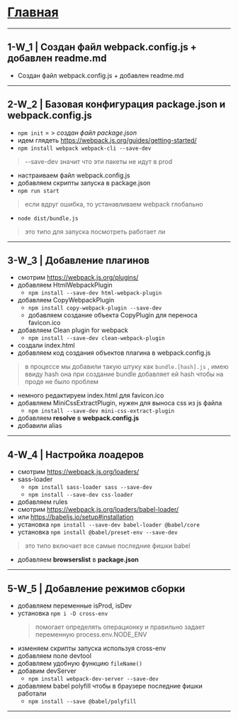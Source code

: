# [Главная](README.md)
***
## 1-W_1 | Создан файл webpack.config.js + добавлен readme.md
- Создан файл webpack.config.js + добавлен readme.md
* * *
## 2-W_2 | Базовая конфигурация package.json и webpack.config.js
- `npm init` = > _создан файл package.json_
- идем глядеть https://webpack.js.org/guides/getting-started/
- `npm install webpack webpack-cli --save-dev`
> --save-dev значит что эти пакеты не идут в prod
- настраиваем файл webpack.config.js
- добавляем скрипты запуска в package.json
- `npm run start`
> если вдруг ошибка, то устанавливаем webpack глобально
- `node dist/bundle.js`
> это типо для запуска посмотреть работает ли
* * *
## 3-W_3 | Добавление плагинов
- смотрим https://webpack.js.org/plugins/
- добавляем HtmlWebpackPlugin
    - `npm install --save-dev html-webpack-plugin`
- добавляем CopyWebpackPlugin
    - `npm install copy-webpack-plugin --save-dev`
    - добавляем создание объекта CopyPlugin для переноса favicon.ico
- добавляем Clean plugin for webpack
    - `npm install --save-dev clean-webpack-plugin`
- создали index.html
- добавляем код создания объектов плагина в webpack.config.js
> в процессе мы добавили такую штуку как `bundle.[hash].js` , 
> имею ввиду hash она при создание bundle добавляет ей hash чтобы на проде не было проблем
- немного редактируем index.html для favicon.ico
- добавляем MiniCssExtractPlugin, нужен для выноса css из js файла
    - `npm install --save-dev mini-css-extract-plugin`
- добавляем **resolve** в **webpack.config.js**
- добавили alias
***
## 4-W_4 | Настройка лоадеров
- смотрим https://webpack.js.org/loaders/
- sass-loader
    - `npm install sass-loader sass --save-dev`
    - `npm install --save-dev css-loader`
- добавляем rules
- смотрим https://webpack.js.org/loaders/babel-loader/
- или https://babeljs.io/setup#installation
- установка `npm install --save-dev babel-loader @babel/core`
- установка `npm install @babel/preset-env --save-dev`
> это типо включает все самые последние фишки babel
- добавляем **browserslist** в **package.json**
***
## 5-W_5 | Добавление режимов сборки
- добавляем переменные isProd, isDev
- установка `npm i -D cross-env`
    > помогает определять операционку и правильно задает переменную process.env.NODE_ENV
- изменяем скрипты запуска используя cross-env
- добавляем поле devtool
- добавляем удобную функцию `fileName()`
- добавим devServer
    - `npm install webpack-dev-server --save-dev`
- добавляем babel polyfill чтобы в браузере последние фишки работали
    - `npm install --save @babel/polyfill`
***
